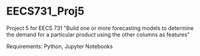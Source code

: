# EECS731_Proj5

Project 5 for EECS 731
"Build one or more forecasting models to determine the demand for a particular product using the other columns as features"

Requirements: Python, Jupyter Notebooks

